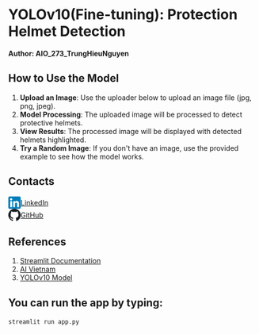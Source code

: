 <div class="header">
    <h1>YOLOv10(Fine-tuning): Protection Helmet Detection</h1>
    <p><strong>Author: AIO_273_TrungHieuNguyen</strong></p>
</div>

## How to Use the Model

1. **Upload an Image**: Use the uploader below to upload an image file (jpg, png, jpeg).
2. **Model Processing**: The uploaded image will be processed to detect protective helmets.
3. **View Results**: The processed image will be displayed with detected helmets highlighted.
4. **Try a Random Image**: If you don't have an image, use the provided example to see how the model works.

## Contacts

<div class="contacts">
    <div style="display: flex; align-items: center;">
        <img src="static/linkedin.png" width="25"/>
        <a href="https://www.linkedin.com/in/hilton-nguyen03/">LinkedIn</a>
    </div>
    <div style="display: flex; align-items: center;">
        <img src="static/github.svg" width="25"/>
        <a href="https://github.com/hiimjupter/">GitHub</a>
    </div>
</div>

## References

1. [Streamlit Documentation](https://docs.streamlit.io)
2. [AI Vietnam](https://www.facebook.com/aivietnam.edu.vn)
3. [YOLOv10 Model](https://github.com/THU-MIG/yolov10)

## You can run the app by typing:
```
streamlit run app.py
```
